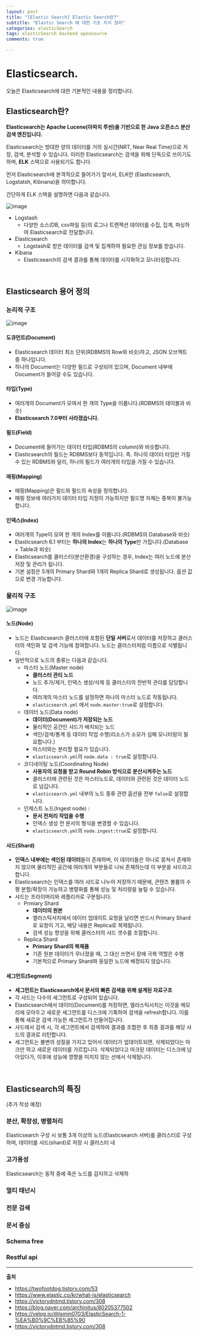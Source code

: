 ```yaml
---
layout: post
title: "[Elastic Search] Elastic Search란?"
subtitle: "Elastic Search 에 대한 기초 지식 정리"
categories: elasticSearch
tags: elasticSearch backend opensource 
comments: true

---
```


# Elasticsearch.

오늘은 Elasticsearch에 대한 기본적인 내용을 정리합니다.

## Elasticsearch란?

**Elasticsearch는 Apache Lucene(아파치 루씬)을 기반으로 한 Java 오픈소스 분산 검색 엔진입니다.**

Elasticsearch는 방대한 양의 데이터를 거의 실시간(NRT, Near Real Time)으로 저장, 검색, 분석할 수 있습니다. 이러한 Elasticsearch는 검색을 위해 단독으로 쓰이기도 하며, **ELK** 스택으로 사용되기도 합니다.

먼저 Elasticsearch에 본격적으로 들어가기 앞서서, ELK란 (Elasticsearch, Logstatsh, Kibnana)을 의미합니다.

간단하게 ELK 스택을 설명하면 다음과 같습니다.

![image](https://user-images.githubusercontent.com/42582516/99964448-9e7a5280-2dd6-11eb-9bdc-1ae7cf9f2498.png)


- Logstash
  - 다양한 소스(DB, csv파일 등)의 로그나 트랜잭션 데이터를 수집, 집계, 파싱하여 Elasticsearch로 전달합니다.
- Elasticsearch
  - Logstash로 받은 데이터를 검색 및 집계하여 필요한 관심 정보를 받습니다.
- Kibana
  - Elasticsearch의 검색 결과를 통해 데이터를 시각화하고 모니터링합니다.

<br/>

## Elasticsearch 용어 정의

### 논리적 구조

![image](https://user-images.githubusercontent.com/42582516/99964489-b05bf580-2dd6-11eb-9962-78eae078e84b.png)

#### 도큐먼트(Document)
  - Elasticsearch 데이터 최소 단위(RDBMS의 Row와 비슷)하고, JSON 오브젝트 중 하나입니다.
  - 하나의 Document는 다양한 필드로 구성되어 있으며, Document 내부에 Document가 들어갈 수도 있습니다.
  
#### 타입(Type)
  - 여러개의 Document가 모여서 한 개의 Type을 이룹니다.(RDBMS의 테이블과 비슷)
  - **Elasticsearch 7.0부터 사라졌습니다.**

#### 필드(Field)
  - Document에 들어가는 데이터 타입(RDBMS의 column)와 비슷합니다. 
  - Elasticsearch의 필드는 RDBMS보다 동적입니다. 즉. 하나의 데이터 타임만 가질 수 있는 RDBMS와 달리, 하나의 필드가 여러개의 타입을 가질 수 있습니다.  

#### 매핑(Mapping)
  - 매핑(Mapping)은 필드와 필드의 속성을 정의합니다.
  - 매핑 정보에 여러가지 데이터 타입 지정이 가능하지만 필드명 자체는 중복이 불가능합니다.

#### 인덱스(Index)
  - 여러개의 Type이 모여 한 개의 Index를 이룹니다.(RDBMS의 Database와 비슷)
  - Elasticsearch 6.1 부터는 **하나의 Index**는 **하나의 Type**만 가집니다.(Database + Table과 비슷)
  - Elasticsearch를 클러스터(분산환경)을 구성하는 경우, Index는 여러 노드에 분산 저장 및 관리가 됩니다.
  - 기본 설정은 5개의 Primary Shard와 1개의 Replica Shard로 생성됩니다. 옵션 값으로 변경 가능합니다.


### 물리적 구조

![image](https://user-images.githubusercontent.com/42582516/99964072-15fbb200-2dd6-11eb-9485-1887247ebdb4.png)

#### 노드(Node)
  - 노드는 Elasticsearch 클러스터에 포함된 **단일 서버**로서 데이터를 저장하고 클러스터의 색인화 및 검색 기능에 참여합니다. 노드는 클러스터처럼 이름으로 식별됩니다.
  - 일반적으로 노드의 종류는 다음과 같습니다.
    - 마스터 노드(Master node)
      - **클러스터 관리 노드**
      - 노드 추가/제거, 인덱스 생성/삭제 등 클러스터의 전반적 관리를 담당합니다.
      - 여러개의 마스터 노드를 설정하면 하나의 마스터 노드로 작동됩니다.
      - `elasticsearch.yml` 에서 `node.master:true`로 설정합니다.
    - 데이터 노드(Data node)
      - **데이터(Document)가 저장되는 노드**
      - 물리적인 공간인 샤드가 배치되는 노드
      - 색인/검색/통계 등 데이터 작업 수행(리소스가 소모가 심해 모니터링이 필요합니다.)
      - 마스터와는 분리할 필요가 있습니다.
      - `elasticsearch.yml`의 `node.data : true`로 설정합니다.
    - 코디네이팅 노드(Coordinating Node)
      - **사용자의 요청을 받고 Round Robin 방식으로 분산시켜주는 노드**
      - 클러스터에 관련된 것은 마스터노드로, 데이터와 관련된 것은 데이터 노드로 넘깁니다.
      - `elasticsearch.yml` 내부의 노드 종류 관련 옵션을 전부 `false`로 설정합니다.
    - 인제스트 노드(Ingest node) : 
      - **문서 전처리 작업을 수행**
      - 인덱스 생성 전 문서의 형식을 변경할 수 있습니다.
      - `elasticsearch.yml`의 `node.ingest:true`로 설정합니다.

#### 샤드(Shard)
  - **인덱스 내부에는 색인된 데이터**들이 존재하며, 이 데이터들은 하나로 뭉쳐서 존재하지 않으며 물리적인 공간에 여러개의 부분들로 나눠 존재하는데 이 부분을 샤드라고 합니다.
  - Elasticsearch는 인덱스를 여러 샤드로 나누어 저장하기 때문에, 콘텐츠 볼륨의 수평 분할/확장이 가능하고 병렬화를 통해 성능 및 처리량을 늘릴 수 있습니다.
  - 샤드는 프라이머리와 레플리카로 구분됩니다.
    - Prmiary Shard
      - **데이터의 원본**
      - 엘러스틱서치에서 데이터 업데이트 요청을 날리면 반드시 Primary Shard로 요청이 가고, 해당 내용은 Replica로 복제됩니다.
      - 검색 성능 향샹을 위해 클러스터의 샤드 갯수를 조절합니다.
    - Replica Shard
      - **Primary Shard의 복제품**
      - 기존 원본 데이터가 무너졌을 때, 그 대신 쓰면서 장애 극복 역할은 수행
      - 기본적으로 Primary Shard와 동일한 노드에 배정되지 않습니다.

#### 세그먼트(Segment)
  - **세그먼트는 Elasticsearch에서 문서의 빠른 검색을 위해 설계된 자료구조**
  - 각 샤드는 다수의 세그먼트로 구성되어 있습니다.
  - Elasticsearch에서 데이터(Document)를 저장하면, 엘라스틱서치는 이것을 메모리에 모아두고 새로운 세그먼트를 디스크에 기록하여 검색을 refresh합니다. 이를 통해 새로운 검색 가능한 세그먼트가 만들어집니다.
  - 샤드에서 검색 시, 각 세그먼트에서 검색하여 결과를 조합한 후 최종 결과를 해당 샤드의 결과로 리턴합니다.
  - 세그먼트는 불변의 성질을 가지고 있어서 데이터가 업데이트되면, 삭제되었다는 마크만 하고 새로운 데이터를 가르킵니다. 삭제되었다고 마크된 데이터는 디스크에 남아있다가, 이후에 성능에 영향을 미치지 않는 선에서 삭제됩니다.


<br/>

## Elasticsearch의 특징

(추가 작성 예정)

### 분산, 확장성, 병렬처리

Elasticsearch 구성 시 보통 3개 이상의 노드(Elasticsearch 서버)를 클러스터로 구성하며, 데이터를 샤드(shard)로 저장 시 클러스터 내


### 고가용성

Elasticsearch는 동작 중에 죽은 노드를 감지하고 삭제하

### 멀티 태넌시


### 전문 검색


### 문서 중심


### Schema free


### Restful api





---
**출처**
- https://twofootdog.tistory.com/53
- https://www.elastic.co/kr/what-is/elasticsearch
- https://victorydntmd.tistory.com/308
- https://blog.naver.com/archinitus/80205377502
- https://velog.io/@lsmin0703/ElasticSearch-1-%EA%B0%9C%EB%85%90
- https://victorydntmd.tistory.com/308


